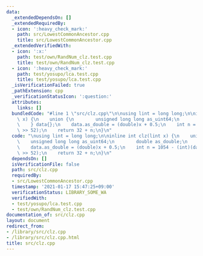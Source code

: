 ```yaml
---
data:
  _extendedDependsOn: []
  _extendedRequiredBy:
  - icon: ':heavy_check_mark:'
    path: src/LowestCommonAncestor.cpp
    title: src/LowestCommonAncestor.cpp
  _extendedVerifiedWith:
  - icon: ':x:'
    path: test/own/RandNum_clz.test.cpp
    title: test/own/RandNum_clz.test.cpp
  - icon: ':heavy_check_mark:'
    path: test/yosupo/lca.test.cpp
    title: test/yosupo/lca.test.cpp
  _isVerificationFailed: true
  _pathExtension: cpp
  _verificationStatusIcon: ':question:'
  attributes:
    links: []
  bundledCode: "#line 1 \"src/clz.cpp\"\n\nusing lint = long long;\n\ninline int clz(lint\
    \ x) {\n    union {\n        unsigned long long as_uint64;\n        double as_double;\n\
    \    } data{};\n    data.as_double = (double)x + 0.5;\n    int n = 1054 - (int)(data.as_uint64\
    \ >> 52);\n    return 32 + n;\n}\n"
  code: "\nusing lint = long long;\n\ninline int clz(lint x) {\n    union {\n    \
    \    unsigned long long as_uint64;\n        double as_double;\n    } data{};\n\
    \    data.as_double = (double)x + 0.5;\n    int n = 1054 - (int)(data.as_uint64\
    \ >> 52);\n    return 32 + n;\n}\n"
  dependsOn: []
  isVerificationFile: false
  path: src/clz.cpp
  requiredBy:
  - src/LowestCommonAncestor.cpp
  timestamp: '2021-01-17 15:47:25+09:00'
  verificationStatus: LIBRARY_SOME_WA
  verifiedWith:
  - test/yosupo/lca.test.cpp
  - test/own/RandNum_clz.test.cpp
documentation_of: src/clz.cpp
layout: document
redirect_from:
- /library/src/clz.cpp
- /library/src/clz.cpp.html
title: src/clz.cpp
---
```

